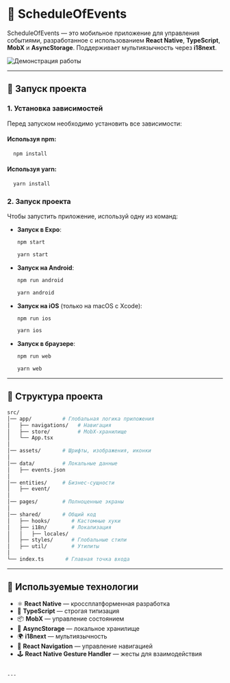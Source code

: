# 📅 ScheduleOfEvents

ScheduleOfEvents — это мобильное приложение для управления событиями, разработанное с использованием **React Native**, **TypeScript**, **MobX** и **AsyncStorage**. Поддерживает мультиязычность через **i18next**.

![Демонстрация работы](https://media3.giphy.com/media/v1.Y2lkPTc5MGI3NjExN3d3b255a3Uwd3ZlcjBxMDA3M2UybDR3bzljYzRtMHdyc2o4NzV1bSZlcD12MV9pbnRlcm5hbF9naWZfYnlfaWQmY3Q9Zw/4ex75vDwQslFXwOf9c/giphy.gif)

---

## 🚀 Запуск проекта

### 1. Установка зависимостей

Перед запуском необходимо установить все зависимости:

#### Используя npm:
```bash
  npm install
```

#### Используя yarn:
```bash
  yarn install
```

### 2. Запуск проекта

Чтобы запустить приложение, используй одну из команд:

- **Запуск в Expo**:
  ```bash
  npm start
  ```
  ```bash
  yarn start
  ```
- **Запуск на Android**:
  ```bash
  npm run android
  ```
  ```bash
  yarn android
  ```
- **Запуск на iOS** (только на macOS с Xcode):
  ```bash
  npm run ios
  ```
  ```bash
  yarn ios
  ```
- **Запуск в браузере**:
  ```bash
  npm run web
  ```
  ```bash
  yarn web
  ```

---

## 📂 Структура проекта

```bash
src/
│── app/          # Глобальная логика приложения
│   ├── navigations/   # Навигация
│   ├── store/         # MobX-хранилище
│   └── App.tsx
│
│── assets/       # Шрифты, изображения, иконки
│
│── data/         # Локальные данные
│   ├── events.json
│
│── entities/     # Бизнес-сущности
│   ├── event/
│
│── pages/        # Полноценные экраны
│
│── shared/       # Общий код
│   ├── hooks/       # Кастомные хуки
│   ├── i18n/        # Локализация
│   │   ├── locales/
│   ├── styles/      # Глобальные стили
│   ├── util/        # Утилиты
│
└── index.ts       # Главная точка входа
```

---

## 📌 Используемые технологии

- ⚛️ **React Native** — кроссплатформенная разработка
- 💙 **TypeScript** — строгая типизация
- 📦 **MobX** — управление состоянием
- 💾 **AsyncStorage** — локальное хранилище
- 🌍 **i18next** — мультиязычность
- 🔄 **React Navigation** — управление навигацией
- 🕹 **React Native Gesture Handler** — жесты для взаимодействия

```

---
